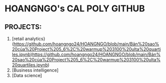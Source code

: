 # HOANGNGO's CAL POLY GITHUB
## PROJECTS:

1. [retail analytics} (https://github.com/hoangngo24/HOANGNGO/blob/main/Bản%20sao%20của%20Project%205_6%2C%20warmup%203100%20ulta%20quartiles.ipynb)https://github.com/hoangngo24/HOANGNGO/blob/main/Bản%20sao%20của%20Project%205_6%2C%20warmup%203100%20ulta%20quartiles.ipynb)
2. [Business intelligence]
4. [Data science]
